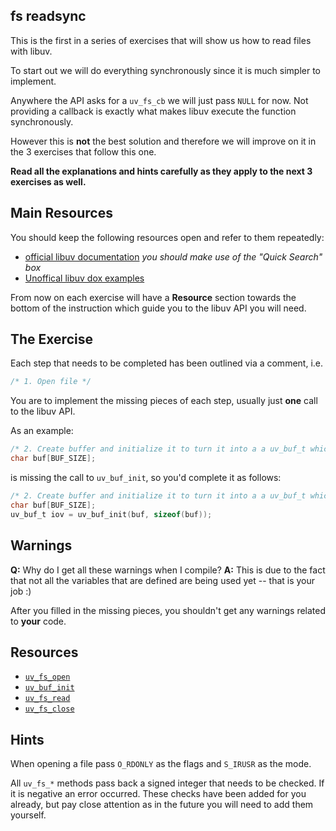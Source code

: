 ## fs readsync

This is the first in a series of exercises that will show us how to read files with libuv.

To start out we will do everything synchronously since it is much simpler to implement. 

Anywhere the API asks for a `uv_fs_cb` we will just pass `NULL` for now. 
Not providing a callback is exactly what makes libuv execute the function synchronously.

However this is **not** the best solution and therefore we will improve on it in the 3 exercises that follow this one.

**Read all the explanations and hints carefully as they apply to the next 3 exercises as well.**

## Main Resources

You should keep the following resources open and refer to them repeatedly:

- [official libuv documentation](http://docs.libuv.org/en/latest/index.html) *you should make use of the "Quick Search" box*
- [Unoffical libuv dox examples](https://github.com/thlorenz/libuv-dox/tree/master/examples) 

From now on each exercise will have a **Resource** section towards the bottom of the instruction which guide you to the libuv
API you will need.

## The Exercise

Each step that needs to be completed has been outlined via a comment, i.e.  

```c
/* 1. Open file */
```

You are to implement the missing pieces of each step, usually just **one** call to the libuv API.

As an example:

```c
/* 2. Create buffer and initialize it to turn it into a a uv_buf_t which adds length field */
char buf[BUF_SIZE];
```

is missing the call to `uv_buf_init`, so you'd complete it as follows:

```c
/* 2. Create buffer and initialize it to turn it into a a uv_buf_t which adds length field */
char buf[BUF_SIZE];
uv_buf_t iov = uv_buf_init(buf, sizeof(buf));
```

## Warnings

**Q:** Why do I get all these warnings when I compile? 
**A:** This is due to the fact that not all the variables that are defined are being used yet -- that is your job :)

After you filled in the missing pieces, you shouldn't get any warnings related to **your** code.

## Resources

- [`uv_fs_open`](http://docs.libuv.org/en/latest/fs.html#c.uv_fs_open)
- [`uv_buf_init`](http://docs.libuv.org/en/latest/misc.html#c.uv_buf_init)
- [`uv_fs_read`](http://docs.libuv.org/en/latest/fs.html#c.uv_fs_read)
- [`uv_fs_close`](http://docs.libuv.org/en/latest/fs.html#c.uv_fs_close)

## Hints

When opening a file pass `O_RDONLY` as the flags and `S_IRUSR` as the mode.

All `uv_fs_*` methods pass back a signed integer that needs to be checked. If it is negative an error occurred.
These checks have been added for you already, but pay close attention as in the future you will need to add them
yourself.
